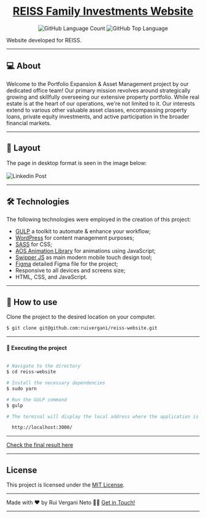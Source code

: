 <p align="center">
  <h1 align="center"><a href="https://www.reissfamilyinvestments.com/">REISS Family Investments Website</a></h1>
</p>

<p align="center" margin-top="25px" >
  <img alt="GitHub Language Count" src="https://img.shields.io/github/languages/count/ruivergani/lp-pokemon" />

  <img alt="GitHub Top Language" src="https://img.shields.io/github/languages/top/ruivergani/lp-pokemon" />
</p>

Website developed for REISS.
___

## 💻 About

Welcome to the Portfolio Expansion & Asset Management project by our dedicated office team! Our primary mission revolves around strategically growing and skillfully overseeing our extensive property portfolio. While real estate is at the heart of our operations, we're not limited to it. Our interests extend to various other valuable asset classes, encompassing property loans, private equity investments, and active participation in the broader financial markets.

___

## 🎨 Layout
The page in desktop format is seen in the image below:
\
\
![Linkedin Post](https://github.com/ruivergani/reiss-website/assets/70537459/3303643b-7e2e-4f6a-ae82-01121a31bf1a)

___

## 🛠 Technologies

The following technologies were employed in the creation of this project:

- [GULP](https://gulpjs.com/) a toolkit to automate & enhance your workflow;
- [WordPress](https://wordpress.org/) for content management purposes;
- [SASS](https://sass-lang.com/) for CSS;
- [AOS Animation Library](https://michalsnik.github.io/aos/) for animations using JavaScript;
- [Swipper JS](https://swiperjs.com/) as main modern mobile touch design tool;
- [Figma](https://www.figma.com/file/2XGKjERQyyn9KWVBiasplt/REISS-Family-Investments?type=design&node-id=0%3A1&mode=design&t=6A5MOKFtBgGyNr2l-1) detailed Figma file for the project;
- Responsive to all devices and screens size;
- HTML, CSS, and JavaScript.
  
___

## 🚀 How to use

Clone the project to the desired location on your computer.

```bash
$ git clone git@github.com:ruivergani/reiss-website.git
```
___

#### 🚧 Executing the project
```bash

# Navigate to the directory
$ cd reiss-website

# Install the necessary dependencies
$ sudo yarn

# Run the GULP command
$ gulp

# The terminal will display the local address where the application is running:

  http://localhost:3000/

```

___

[Check the final result here](https://www.reissfamilyinvestments.com/)

___

## License

This project is licensed under the [MIT License](https://opensource.org/license/mit/).
___

Made with ❤️ by Rui Vergani Neto 👋🏽 [Get in Touch!](https://www.linkedin.com/in/ruivergani/)

---
